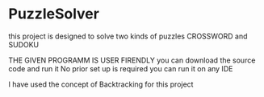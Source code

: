 # PuzzleSolver
this project is designed to solve two kinds of puzzles CROSSWORD and SUDOKU 

THE GIVEN PROGRAMM IS USER FIRENDLY 
you can download the source code and run it 
No prior set up is required 
you can run it on any IDE 

I have used the concept of Backtracking for this project
